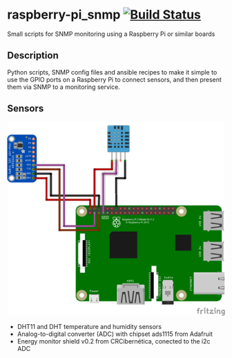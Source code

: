 # raspberry-pi_snmp [![Build Status](https://travis-ci.org/fede2cr/raspberry-pi_snmp.svg?branch=master)](https://travis-ci.org/fede2cr/raspberry-pi_snmp)
Small scripts for SNMP monitoring using a Raspberry Pi or similar boards

## Description
Python scripts, SNMP config files and ansible recipes to make it simple to use the GPIO ports on a Raspberry Pi to connect sensors, and then present them via SNMP to a monitoring service.

## Sensors
![Fritzing Diagram](https://github.com/fede2cr/raspberry-pi_snmp/blob/master/fritzing/Pi%20y%20sensores.png)
- DHT11 and DHT temperature and humidity sensors
- Analog-to-digital converter (ADC) with chipset ads1115 from Adafruit
- Energy monitor shield v0.2 from CRCibernética, conected to the i2c ADC

